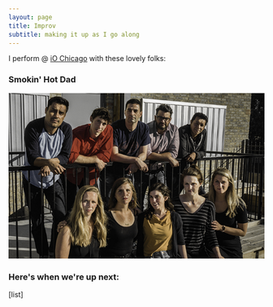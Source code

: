 ```yaml
---
layout: page
title: Improv
subtitle: making it up as I go along
---
```


I perform @ [iO Chicago](http://www.ioimprov.com/)  with these lovely folks:

### Smokin' Hot Dad

![SHD](/img/shd.jpg)

### Here's when we're up next:
[list]
